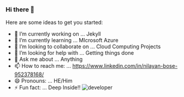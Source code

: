 ### Hi there 👋

Here are some ideas to get you started:

- 🔭 I’m currently working on ... Jekyll
- 🌱 I’m currently learning ... MIcrosoft Azure
- 👯 I’m looking to collaborate on ... Cloud Computing Projects
- 🤔 I’m looking for help with ... Getting things done
- 💬 Ask me about ... Anything
- 📫 How to reach me: ... https://www.linkedin.com/in/nilayan-bose-952378168/
- 😄 Pronouns: ... HE/Him
- ⚡ Fun fact: ... Deep Inside!!
                                      ![developer](https://user-images.githubusercontent.com/55025456/91632895-b4f45600-ea01-11ea-9129-aa99f3043076.gif)
